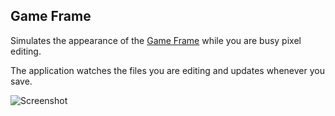 ## Game Frame

Simulates the appearance of the [Game Frame](https://www.kickstarter.com/projects/jerware/game-frame-the-art-of-pixels)
while you are busy pixel editing.

The application watches the files you are editing and updates whenever you save.

![Screenshot](http://i.imgur.com/pHyS6pv.gif)
